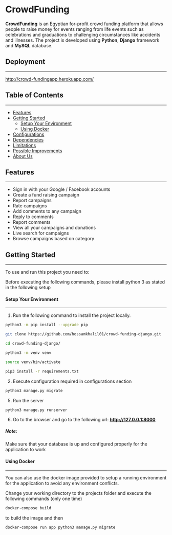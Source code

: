 # CrowdFunding

**CrowdFunding** is an Egyptian for-profit crowd funding platform that allows people to raise money for events ranging from life events such as celebrations and graduations to challenging circumstances like accidents and illnesses.
The project is developed using **Python**, **Django** framework and **MySQL** database.


## Deployment

---

http://crowd-fundingapp.herokuapp.com/


## Table of Contents

---

<!-- TOC -->

- [Features](#features)
- [Getting Started](#getting-started)
  - [Setup Your Environment](#setup-your-environment)
  - [Using Docker](#using-docker)
- [Configurations](#configurations)
- [Dependencies](#dependencies)
- [Limitations](#limitations)
- [Possible Improvements](#possible-improvements)
- [About Us](#about-us)
  <!-- /TOC -->

## Features

---

- Sign in with your Google / Facebook accounts
- Create a fund raising campaign
- Report campaigns
- Rate campaigns
- Add comments to any campaign
- Reply to comments
- Report comments
- View all your campaigns and donations
- Live search for campaigns 
- Browse campaigns based on category

## Getting Started

---

To use and run this project you need to:

Before executing the following commands, please install python 3 as stated in the following setup


#### Setup Your Environment

---

1. Run the following command to install the project locally.

```bash
python3 -m pip install --upgrade pip

git clone https://github.com/hossamkhalil01/crowd-funding-django.git

cd crowd-funding-django/ 

python3 -m venv venv

source venv/bin/activate

pip3 install -r requirements.txt 
```

2. Execute configuration required in configurations section

```bash
python3 manage.py migrate
```

5. Run the server

```
python3 manage.py runserver
```

6. Go to the browser and go to the following url: **http://127.0.0.1:8000**

##### Note:

Make sure that your database is up and configured properly for the application to work

#### Using Docker

---

You can also use the docker image provided to setup a running environment
for the application to avoid any environment conflicts.

Change your working directory to the projects folder and execute the following commands (only one time)

```bash
docker-compose build
```

to build the image and then

```bash
docker-compose run app python3 manage.py migrate
```



